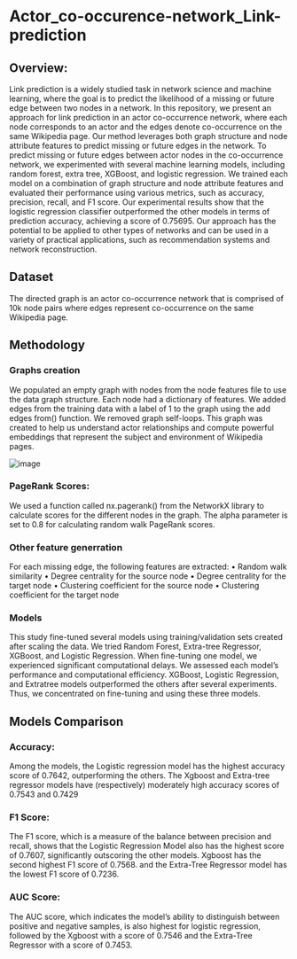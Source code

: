 # Actor_co-occurence-network_Link-prediction

## Overview:
Link prediction is a widely studied task in network science and machine learning, where the goal is to predict the likelihood of a missing or future edge between two nodes in a network. In this repository, we present an approach for link prediction in an actor co-occurrence network, where each node corresponds to an actor and the edges denote co-occurrence on the same Wikipedia page. Our method leverages both graph structure and node attribute features to predict missing or future edges in the network. 
To predict missing or future edges between actor nodes in the co-occurrence network, we experimented with several machine learning models, including random forest, extra tree, XGBoost, and logistic regression. We trained each model on a combination of graph structure and node attribute features and evaluated their performance using various metrics, such as accuracy, precision, recall, and F1 score. Our experimental results show that the logistic regression classifier outperformed the other models in terms of prediction accuracy, achieving a score of 0.75695. Our approach has the potential to be applied to other types of networks and can be used in a variety of practical applications, such as recommendation systems and network reconstruction.

## Dataset
The directed graph is an actor co-occurrence network that is comprised of 10k node pairs where edges represent co-occurrence on the same Wikipedia page.

## Methodology
### Graphs creation
We populated an empty graph with nodes from the node features file to use the data graph structure. Each node had a dictionary of features. We added edges from the training data with a label of 1 to the graph using the add edges from() function. We removed graph self-loops. This graph was created to help us understand actor relationships and compute powerful embeddings that represent the subject and environment of Wikipedia pages.

![image](https://user-images.githubusercontent.com/127759119/235368774-e6c97eb2-fa58-4fe4-ab12-7edc259e7bcf.png)

### PageRank Scores:
We used a function called nx.pagerank() from the NetworkX library to calculate scores for the different nodes in the graph. The alpha parameter is set to 0.8 for calculating random walk PageRank scores.

### Other feature generration
For each missing edge, the following features are extracted:
• Random walk similarity
• Degree centrality for the source node
• Degree centrality for the target node
• Clustering coefficient for the source node
• Clustering coefficient for the target node

### Models
This study fine-tuned several models using training/validation sets created after scaling the data. We tried Random Forest, Extra-tree Regressor, XGBoost, and Logistic Regression. When fine-tuning one model, we experienced significant computational delays. We assessed each model’s performance and computational efficiency. XGBoost, Logistic Regression, and Extratree models outperformed the others after several experiments. Thus, we concentrated on fine-tuning and using these three
models.

## Models Comparison
### Accuracy: 
Among the models, the Logistic regression model has the highest accuracy score of 0.7642, outperforming the others. The Xgboost and Extra-tree regressor models have (respectively) moderately high accuracy scores of 0.7543 and 0.7429
### F1 Score: 
The F1 score, which is a measure of the balance between precision and recall, shows that the Logistic Regression Model also has the highest score of 0.7607, significantly outscoring the other models. Xgboost has the second highest F1 score of 0.7568. and the Extra-Tree Regressor model has the lowest F1 score of 0.7236.
### AUC Score: 
The AUC score, which indicates the model’s ability to distinguish between positive and negative samples, is also highest for logistic regression, followed by the Xgboost with a score of 0.7546 and the Extra-Tree Regressor with a score of 0.7453.

